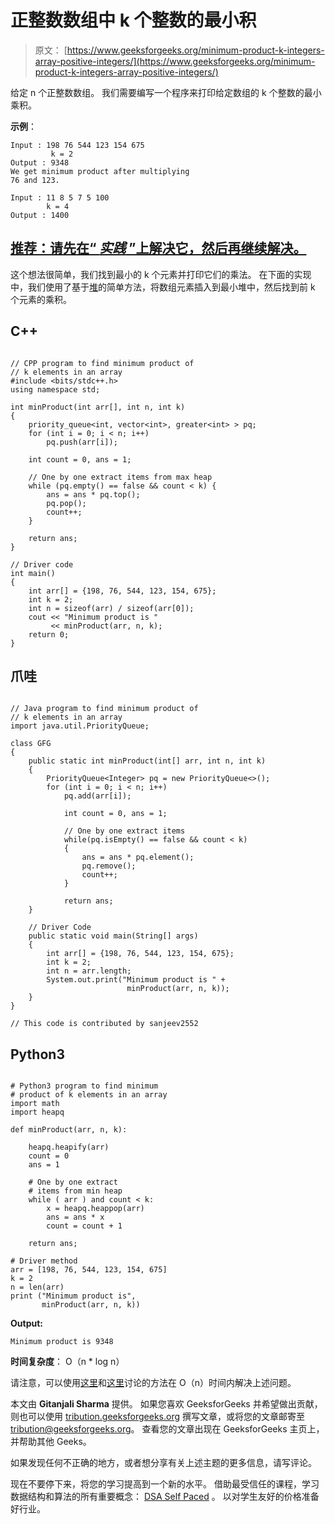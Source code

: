 # 正整数数组中 k 个整数的最小积

> 原文： [https://www.geeksforgeeks.org/minimum-product-k-integers-array-positive-integers/](https://www.geeksforgeeks.org/minimum-product-k-integers-array-positive-integers/)

给定 n 个正整数数组。 我们需要编写一个程序来打印给定数组的 k 个整数的最小乘积。

**示例**：

```
Input : 198 76 544 123 154 675
         k = 2
Output : 9348
We get minimum product after multiplying
76 and 123.

Input : 11 8 5 7 5 100
        k = 4
Output : 1400

```

## [推荐：请先在“ ***实践*** ”上解决它，然后再继续解决。](https://practice.geeksforgeeks.org/problems/minimum-product-of-k-integers/0)

这个想法很简单，我们找到最小的 k 个元素并打印它们的乘法。 在下面的实现中，我们使用了基于[堆](https://www.geeksforgeeks.org/heap-data-structure/)的简单方法，将数组元素插入到最小堆中，然后找到前 k 个元素的乘积。

## C++ 

```

// CPP program to find minimum product of 
// k elements in an array 
#include <bits/stdc++.h> 
using namespace std; 

int minProduct(int arr[], int n, int k) 
{ 
    priority_queue<int, vector<int>, greater<int> > pq; 
    for (int i = 0; i < n; i++) 
        pq.push(arr[i]); 

    int count = 0, ans = 1; 

    // One by one extract items from max heap 
    while (pq.empty() == false && count < k) { 
        ans = ans * pq.top(); 
        pq.pop(); 
        count++; 
    } 

    return ans; 
} 

// Driver code 
int main() 
{ 
    int arr[] = {198, 76, 544, 123, 154, 675}; 
    int k = 2; 
    int n = sizeof(arr) / sizeof(arr[0]); 
    cout << "Minimum product is "
         << minProduct(arr, n, k); 
    return 0; 
} 

```

## 爪哇

```

// Java program to find minimum product of  
// k elements in an array 
import java.util.PriorityQueue; 

class GFG 
{ 
    public static int minProduct(int[] arr, int n, int k)  
    { 
        PriorityQueue<Integer> pq = new PriorityQueue<>(); 
        for (int i = 0; i < n; i++) 
            pq.add(arr[i]); 

            int count = 0, ans = 1; 

            // One by one extract items 
            while(pq.isEmpty() == false && count < k) 
            { 
                ans = ans * pq.element(); 
                pq.remove(); 
                count++; 
            } 

            return ans; 
    } 

    // Driver Code 
    public static void main(String[] args) 
    { 
        int arr[] = {198, 76, 544, 123, 154, 675}; 
        int k = 2; 
        int n = arr.length; 
        System.out.print("Minimum product is " +  
                          minProduct(arr, n, k)); 
    } 
} 

// This code is contributed by sanjeev2552 

```

## Python3

```

# Python3 program to find minimum 
# product of k elements in an array 
import math  
import heapq 

def minProduct(arr, n, k): 

    heapq.heapify(arr) 
    count = 0
    ans = 1

    # One by one extract  
    # items from min heap 
    while ( arr ) and count < k: 
        x = heapq.heappop(arr) 
        ans = ans * x 
        count = count + 1

    return ans; 

# Driver method 
arr = [198, 76, 544, 123, 154, 675] 
k = 2
n = len(arr) 
print ("Minimum product is", 
       minProduct(arr, n, k)) 

```

**Output:**

```
Minimum product is 9348

```

**时间复杂度**： O（n * log n）

请注意，可以使用[这里](https://www.geeksforgeeks.org/kth-smallestlargest-element-unsorted-array-set-2-expected-linear-time/)和[这里](https://www.geeksforgeeks.org/kth-smallestlargest-element-unsorted-array-set-3-worst-case-linear-time/)讨论的方法在 O（n）时间内解决上述问题。

本文由 **Gitanjali Sharma** 提供。 如果您喜欢 GeeksforGeeks 并希望做出贡献，则也可以使用 [tribution.geeksforgeeks.org](http://www.contribute.geeksforgeeks.org) 撰写文章，或将您的文章邮寄至 tribution@geeksforgeeks.org。 查看您的文章出现在 GeeksforGeeks 主页上，并帮助其他 Geeks。

如果发现任何不正确的地方，或者想分享有关上述主题的更多信息，请写评论。

现在不要停下来，将您的学习提高到一个新的水平。 借助最受信任的课程，学习数据结构和算法的所有重要概念： [DSA Self Paced](https://practice.geeksforgeeks.org/courses/dsa-self-paced?utm_source=geeksforgeeks&utm_medium=article&utm_campaign=gfg_article_dsa_content_bottom) 。 以对学生友好的价格准备好行业。